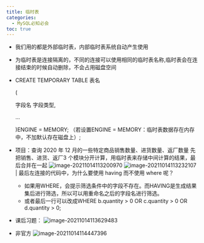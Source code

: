 ```yaml
---
title: 临时表
categories:
  - MySQL必知必会
toc: true 
---
```


- 我们用的都是外部临时表，内部临时表系统自动产生使用

- 为临时表是连接隔离的，不同的连接可以使用相同的临时表名称,临时表会在连接结束的时候自动删除，不会占用磁盘空间

- CREATE TEMPORARY TABLE 表名

  (

  字段名 字段类型, 

  ... 

  )ENGINE = MEMORY; （若设置ENGINE = MEMORY：临时表数据存在内存中，不加默认存在磁盘上）;

- 项目：查询 2020 年 12 月的一些特定商品销售数量、进货数量、返厂数量
  先把销售、进货、返厂3 个模块分开计算，用临时表来存储中间计算的结果，最后合并在一起
  ![image-20211014113200970](C:\Users\chenjiaxi\AppData\Roaming\Typora\typora-user-images\image-20211014113200970.png)
  ![image-20211014113232107](C:\Users\chenjiaxi\AppData\Roaming\Typora\typora-user-images\image-20211014113232107.png)|
  最后左连接的代码中，为什么要使用 having 而不使用 where 呢？
  - 如果用WHERE，会提示筛选条件中的字段不存在。而HAVING是生成结果集后进行筛选，所以可以用重命名之后的字段名进行筛选。
  - 或者最后一行可以改成WHERE b.quantity > 0 OR c.quantity > 0 OR d.quantity > 0;

- 课后习题：
  ![image-20211014113629483](C:\Users\chenjiaxi\AppData\Roaming\Typora\typora-user-images\image-20211014113629483.png)
  
- 非官方
  ![image-20211014114447396](C:\Users\chenjiaxi\AppData\Roaming\Typora\typora-user-images\image-20211014114447396.png)

